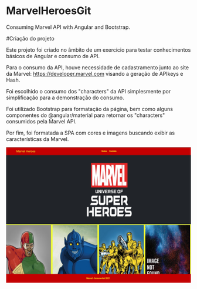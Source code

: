 # MarvelHeroesGit
 Consuming Marvel API with Angular and Bootstrap.

#Criação do projeto

Este projeto foi criado no âmbito de um exercício para testar conhecimentos básicos de Angular e consumo de API.

Para o consumo da API, houve necessidade de cadastramento junto ao site da Marvel: https://developer.marvel.com visando a geração de APIkeys e Hash.

Foi escolhido o consumo dos "characters" da API simplesmente por simplificação para a demonstração do consumo.

Foi utilizado Bootstrap para formatação da página, bem como alguns componentes do @angular/material para retornar os "characters" consumidos pela Marvel API.

Por fim, foi formatada a SPA com cores e imagens buscando exibir as características da Marvel.


![Screenshot-1](https://github.com/brunowvisk/MarvelHeroesGit/blob/main/marvelHeroesgit.jpeg)

